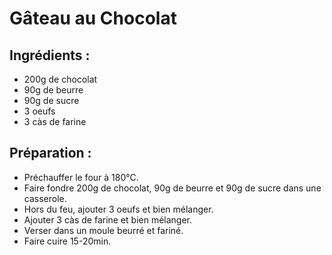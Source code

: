 # Gâteau au Chocolat 

## Ingrédients :
* 200g de chocolat
* 90g de beurre
* 90g de sucre
* 3 oeufs
* 3 càs de farine

## Préparation :
* Préchauffer le four à 180°C.
* Faire fondre 200g de chocolat, 90g de beurre et 90g de sucre dans une casserole.
* Hors du feu, ajouter 3 oeufs et bien mélanger.
* Ajouter 3 càs de farine et bien mélanger.
* Verser dans un moule beurré et fariné.
* Faire cuire 15-20min.